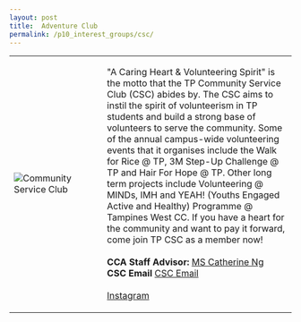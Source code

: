 ```yaml
---
layout: post
title:  Adventure Club
permalink: /p10_interest_groups/csc/
---
```


<table>
    <tr>
        <td style="width:33%"><image src="{{site.baseurl}}/images/CCA_CSC.jpg" style="display:block;margin-left:auto;margin-right:auto;" alt="Community Service Club"></image></td>
        <td>
            <p>
                "A Caring Heart & Volunteering Spirit" is the motto that the TP Community Service Club (CSC) abides by. The CSC aims to instil the spirit of volunteerism in TP students and build a strong base of volunteers to serve the community.  Some of the annual campus-wide volunteering events that it organises include the Walk for Rice @ TP, 3M Step-Up Challenge @ TP and Hair For Hope @ TP. Other long term projects include Volunteering @ MINDs, IMH and YEAH! (Youths Engaged Active and Healthy) Programme @ Tampines West CC.  If you have a heart for the community and want to pay it forward, come join TP CSC as a member now!<br>
                <br>
                <b>CCA Staff Advisor:</b> <a href="mailto:catherine_ng@tp.edu.sg">MS Catherine Ng</a><br>
                <b>CSC Email</b> <a href="mailto:csc@student.tp.edu.sg">CSC Email</a><br>
                <br>
                <a href="https://www.instagram.com/tpcsc">Instagram</a>
            </p>
        </td>
    </tr>
 
</table>
